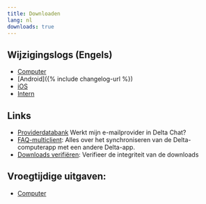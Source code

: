 ```yaml
---
title: Downloaden
lang: nl
downloads: true
---
```


## Wijzigingslogs (Engels)

* [Computer](https://github.com/deltachat/deltachat-desktop/blob/master/CHANGELOG.md)
* [Android]({% include changelog-url %})
* [iOS](https://github.com/deltachat/deltachat-ios/blob/master/CHANGELOG.md)
* [Intern](https://github.com/deltachat/deltachat-core-rust/blob/master/CHANGELOG.md)

## Links

* [Providerdatabank](https://providers.delta.chat/) Werkt mijn e-mailprovider in Delta Chat?
* [FAQ-multiclient](help#multiclient): Alles over het synchroniseren van de Delta-computerapp met een andere Delta-app.
* [Downloads verifiëren](verify-downloads): Verifieer de integriteit van de downloads

## Vroegtijdige uitgaven:
* [Computer](https://download.delta.chat/desktop/preview/)
